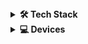 <details>
<summary><b>🛠️ Tech Stack</b></summary>
<br>

<div style="display: grid; grid-template-columns: repeat(2, 1fr); gap: 10px;">

[![JavaScript](https://img.shields.io/badge/-JavaScript-yellow?style=for-the-badge&logo=javascript&logoColor=white&labelColor=282828)](https://developer.mozilla.org/en-US/docs/Web/JavaScript)
[![HTML5](https://img.shields.io/badge/-HTML5-orange?style=for-the-badge&logo=html5&logoColor=white&labelColor=282828)](https://developer.mozilla.org/en-US/docs/Web/HTML)
[![CSS3](https://img.shields.io/badge/-CSS3-blue?style=for-the-badge&logo=css3&logoColor=white&labelColor=282828)](https://developer.mozilla.org/en-US/docs/Web/CSS)
[![Python](https://img.shields.io/badge/-Python-blue?style=for-the-badge&logo=python&logoColor=white&labelColor=282828)](https://www.python.org/)
[![Node.js](https://img.shields.io/badge/-Node.js-green?style=for-the-badge&logo=nodedotjs&logoColor=white&labelColor=282828)](https://nodejs.org/)
[![React](https://img.shields.io/badge/-React-61DAFB?style=for-the-badge&logo=react&logoColor=white&labelColor=282828)](https://react.dev/)
[![Ruby](https://img.shields.io/badge/-Ruby-red?style=for-the-badge&logo=ruby&logoColor=white&labelColor=282828)](https://www.ruby-lang.org/)

</div>
</details>

<details>
<summary><b>💻 Devices</b></summary>
<br>

<div style="display: grid; grid-template-columns: repeat(2, 1fr); gap: 10px;">

[![Android](https://img.shields.io/badge/-Android-3DDC84?style=for-the-badge&logo=android&logoColor=white&labelColor=282828)](https://www.android.com/)
[![MacOS](https://img.shields.io/badge/-macOS-000000?style=for-the-badge&logo=apple&logoColor=white&labelColor=282828)](https://www.apple.com/macos/)

</div>
</details>
